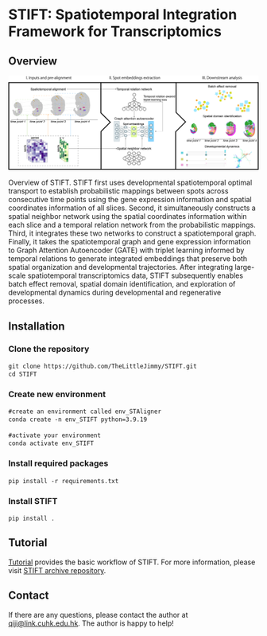 # STIFT: Spatiotemporal Integration Framework for Transcriptomics

## Overview

![1735978713551.png](./1735978713551.png)

Overview of STIFT. STIFT first uses developmental spatiotemporal optimal transport to establish probabilistic mappings between spots across consecutive time points using the gene expression information and spatial coordinates information of all slices. Second, it simultaneously constructs a spatial neighbor network using the spatial coordinates information within each slice and a temporal relation network from the probabilistic mappings. Third, it integrates these two networks to construct a spatiotemporal graph. Finally, it takes the spatiotemporal graph and gene expression information to Graph Attention Autoencoder (GATE) with triplet learning informed by temporal relations to generate integrated embeddings that preserve both spatial organization and developmental trajectories. After integrating large-scale spatiotemporal transcriptomics data, STIFT subsequently enables batch effect removal, spatial domain identification, and exploration of developmental dynamics during developmental and regenerative processes.

## Installation

### Clone the repository

```
git clone https://github.com/TheLittleJimmy/STIFT.git
cd STIFT
```

### Create new environment

```
#create an environment called env_STAligner
conda create -n env_STIFT python=3.9.19

#activate your environment
conda activate env_STIFT
```

### Install required packages

```
pip install -r requirements.txt
```

### Install STIFT

```
pip install .
```

## Tutorial

[Tutorial](https://github.com/TheLittleJimmy/STIFT/blob/main/tutorial/tutorial_ARTISTA_integration.ipynb) provides the basic workflow of STIFT. For more information, please visit [STIFT archive repository](https://github.com/TheLittleJimmy/temporal_alignment). 

## Contact

If there are any questions, please contact the author at qiji@link.cuhk.edu.hk. The author is happy to help!
